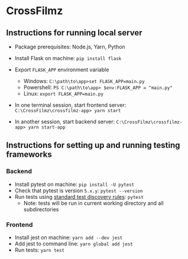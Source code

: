 # CrossFilmz
## Instructions for running local server
* Package prerequisites: Node.js, Yarn, Python
* Install Flask on machine: `pip install flask`
* Export `FLASK_APP` environment variable
  * Windows: `C:\path\to\app>set FLASK_APP=main.py`
  * Powershell: `PS C:\path\to\app> $env:FLASK_APP = "main.py"`
  * Linux: `export FLASK_APP=main.py`

* In one terminal session, start frontend server: `C:\CrossFilmz\crossfilmz-app> yarn start`
* In another session, start backend server: `C:\CrossFilmz\crossfilmz-app> yarn start-app`

## Instructions for setting up and running testing frameworks
### Backend
* Install pytest on machine: `pip install -U pytest`
* Check that pytest is version `5.x.y`: `pytest --version`
* Run tests using [standard test discovery rules](https://docs.pytest.org/en/stable/goodpractices.html#test-discovery): `pytest`
  * Note: tests will be run in current working directory and all subdirectories

### Frontend
* Install jest on machine: `yarn add --dev jest`
* Add jest to command line: `yarn global add jest`
* Run tests: `yarn test`
